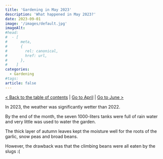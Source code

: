 ```yaml
---
title: 'Gardening in May 2023'
description: 'What happened in May 2023?'
date: 2023-09-01
image: '/images/default.jpg'
imageAlt:
#head:
#  - [
#      meta,
#      {
#        rel: canonical,
#        href: url,
#      },
#    ]
categories:
  - Gardening
#tags:
article: false
---
```


[< Back to the table of contents](index.md) | [Go to April](2023-04.md) | [Go to June >](2023-06.md)

In 2023, the weather was significantly wetter than 2022.

By the end of the month, the seven 1000-liters tanks were full of rain water and very little was used to water the garden.

The thick layer of autumn leaves kept the moisture well for the roots of the garlic, snow peas and broad beans.

However, the drawback was that the climbing beans were all eaten by the slugs :(
